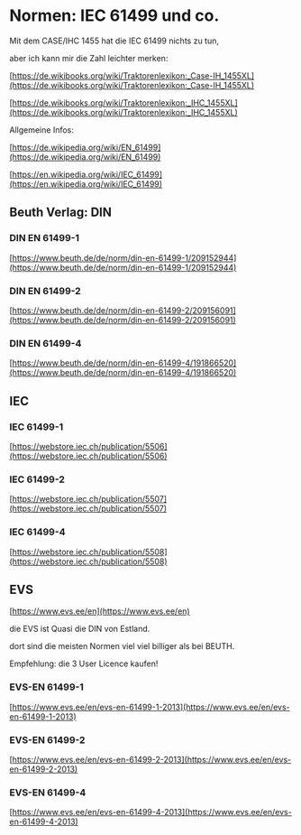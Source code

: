 # Normen: IEC 61499 und co.

Mit dem CASE/IHC 1455 hat die IEC 61499 nichts zu tun, 

aber ich kann mir die Zahl leichter merken:

[https://de.wikibooks.org/wiki/Traktorenlexikon:_Case-IH_1455XL](https://de.wikibooks.org/wiki/Traktorenlexikon:_Case-IH_1455XL)

[https://de.wikibooks.org/wiki/Traktorenlexikon:_IHC_1455XL](https://de.wikibooks.org/wiki/Traktorenlexikon:_IHC_1455XL)

Allgemeine Infos:

[https://de.wikipedia.org/wiki/EN_61499](https://de.wikipedia.org/wiki/EN_61499)

[https://en.wikipedia.org/wiki/IEC_61499](https://en.wikipedia.org/wiki/IEC_61499)

## Beuth Verlag: DIN

### DIN EN 61499-1

[https://www.beuth.de/de/norm/din-en-61499-1/209152944](https://www.beuth.de/de/norm/din-en-61499-1/209152944)

### DIN EN 61499-2

[https://www.beuth.de/de/norm/din-en-61499-2/209156091](https://www.beuth.de/de/norm/din-en-61499-2/209156091)

### DIN EN 61499-4

[https://www.beuth.de/de/norm/din-en-61499-4/191866520](https://www.beuth.de/de/norm/din-en-61499-4/191866520)

## IEC

### IEC 61499-1

[https://webstore.iec.ch/publication/5506](https://webstore.iec.ch/publication/5506)

### IEC 61499-2

[https://webstore.iec.ch/publication/5507](https://webstore.iec.ch/publication/5507)

### IEC 61499-4

[https://webstore.iec.ch/publication/5508](https://webstore.iec.ch/publication/5508)

## EVS

[https://www.evs.ee/en](https://www.evs.ee/en)

die EVS ist Quasi die DIN von Estland. 

dort sind die meisten Normen viel viel billiger als bei BEUTH. 

Empfehlung: die 3 User Licence kaufen!

### EVS-EN 61499-1

[https://www.evs.ee/en/evs-en-61499-1-2013](https://www.evs.ee/en/evs-en-61499-1-2013)

### EVS-EN 61499-2

[https://www.evs.ee/en/evs-en-61499-2-2013](https://www.evs.ee/en/evs-en-61499-2-2013)

### EVS-EN 61499-4

[https://www.evs.ee/en/evs-en-61499-4-2013](https://www.evs.ee/en/evs-en-61499-4-2013)
